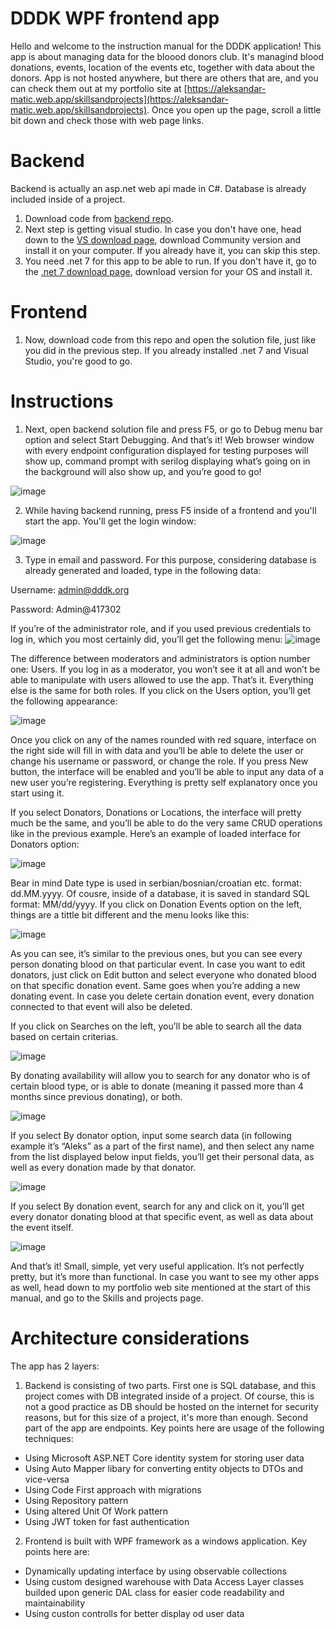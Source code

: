 # DDDK WPF frontend app
Hello and welcome to the instruction manual for the DDDK application! This app is about managing data for the bloood donors club. It's managind blood donations, events, location of the events etc, together with data about the donors. App is not hosted anywhere, but there are others that are, and you can check them out at my portfolio site at [https://aleksandar-matic.web.app/skillsandprojects](https://aleksandar-matic.web.app/skillsandprojects). Once you open up the page, scroll a little bit down and check those with web page links.

# Backend
Backend is actually an asp.net web api made in C#. Database is already included inside of a project. 
1. Download code from [backend repo](https://github.com/aleksbn/dddk-backend-asp.net).
2. Next step is getting visual studio. In case you don't have one, head down to the [VS download page](https://visualstudio.microsoft.com/downloads/), download Community version and install it on your computer. If you already have it, you can skip this step.
3. You need .net 7 for this app to be able to run. If you don't have it, go to the [.net 7 download page](https://dotnet.microsoft.com/en-us/download/dotnet/7.0), download version for your OS and install it.

# Frontend
1. Now, download code from this repo and open the solution file, just like you did in the previous step. If you already installed .net 7 and Visual Studio, you're good to go.

# Instructions
1. Next, open backend solution file and press F5, or go to Debug menu bar option and select Start Debugging. And that’s it! Web browser window with every endpoint configuration displayed for testing purposes will show up, command prompt with serilog displaying what’s going on in the background will also show up, and you’re good to go!

![image](https://github.com/aleksbn/dddk-frontend-wpf/assets/44110941/f1dfdaf7-2947-435c-8631-5f702de2a46b)
 
2. While having backend running, press F5 inside of a frontend and you'll start the app. You'll get the login window:

![image](https://github.com/aleksbn/dddk-frontend-wpf/assets/44110941/a16c8b2c-61dc-473b-9d4d-acb5284b507f)

3. Type in email and password. For this purpose, considering database is already generated and loaded, type in the following data:

Username: admin@dddk.org

Password: Admin@417302

If you’re of the administrator role, and if you used previous credentials to log in, which you most certainly did, you’ll get the following menu:
![image](https://github.com/aleksbn/dddk-frontend-wpf/assets/44110941/920cbc99-c875-4a60-80e1-92b9e78e7688)

The difference between moderators and administrators is option number one: Users. If you log in as a moderator, you won’t see it at all and won’t be able to manipulate with users allowed to use the app. That’s it. Everything else is the same for both roles. If you click on the Users option, you’ll get the following appearance:

![image](https://github.com/aleksbn/dddk-frontend-wpf/assets/44110941/78de19b7-69cb-4c32-b318-21bc85dfb9b5)

Once you click on any of the names rounded with red square, interface on the right side will fill in with data and you’ll be able to delete the user or change his username or password, or change the role. If you press New button, the interface will be enabled and you’ll be able to input any data of a new user you’re registering. Everything is pretty self explanatory once you start using it.

If you select Donators, Donations or Locations, the interface will pretty much be the same, and you’ll be able to do the very same CRUD operations like in the previous example. Here’s an example of loaded interface for Donators option:

![image](https://github.com/aleksbn/dddk-frontend-wpf/assets/44110941/fdd1209c-1161-46df-aa0f-52d717d8f93a)

Bear in mind Date type is used in serbian/bosnian/croatian etc. format: dd.MM.yyyy. Of cousre, inside of a database, it is saved in standard SQL format: MM/dd/yyyy. If you click on Donation Events option on the left, things are a tittle bit different and the menu looks like this:

![image](https://github.com/aleksbn/dddk-frontend-wpf/assets/44110941/0e906d70-5777-46b8-b353-b55f58b92358)

As you can see, it’s similar to the previous ones, but you can see every person donating blood on that particular event. In case you want to edit donators, just click on Edit button and select everyone who donated blood on that specific donation event. Same goes when you’re adding a new donating event. In case you delete certain donation event, every donation connected to that event will also be deleted.

If you click on Searches on the left, you’ll be able to search all the data based on certain criterias.

![image](https://github.com/aleksbn/dddk-frontend-wpf/assets/44110941/10cda291-9572-47a6-bbbe-d246b128f79c)

By donating availability will allow you to search for any donator who is of certain blood type, or is able to donate (meaning it passed more than 4 months since previous donating), or both.

![image](https://github.com/aleksbn/dddk-frontend-wpf/assets/44110941/8a6fd8e2-c957-47ed-89b9-2a48ed560e6e)

If you select By donator option, input some search data (in following example it’s “Aleks” as a part of the first name), and then select any name from the list displayed below input fields, you’ll get their personal data, as well as every donation made by that donator.

![image](https://github.com/aleksbn/dddk-frontend-wpf/assets/44110941/34ed63aa-2fe4-4f62-a391-f50c3f384a6b)

If you select By donation event, search for any and click on it, you’ll get every donator donating blood at that specific event, as well as data about the event itself.

![image](https://github.com/aleksbn/dddk-frontend-wpf/assets/44110941/e6b2bff7-0738-4c81-bc7e-4878f65acc7f)

And that’s it! Small, simple, yet very useful application. It’s not perfectly pretty, but it’s more than functional. In case you want to see my other apps as well, head down to my portfolio web site mentioned at the start of this manual, and go to the Skills and projects page.

# Architecture considerations
The app has 2 layers:
1. Backend is consisting of two parts. First one is SQL database, and this project comes with DB integrated inside of a project. Of course, this is not a good practice as DB should be hosted on the internet for security reasons, but for this size of a project, it's more than enough. Second part of the app are endpoints. Key points here are usage of the following techniques:
- Using Microsoft ASP.NET Core identity system for storing user data
- Using Auto Mapper libary for converting entity objects to DTOs and vice-versa
- Using Code First approach with migrations
- Using Repository pattern
- Using altered Unit Of Work pattern
- Using JWT token for fast authentication
2. Frontend is built with WPF framework as a windows application. Key points here are:
- Dynamically updating interface by using observable collections
- Using custom designed warehouse with Data Access Layer classes builded upon generic DAL class for easier code readability and maintainability
- Using custon controlls for better display od user data
